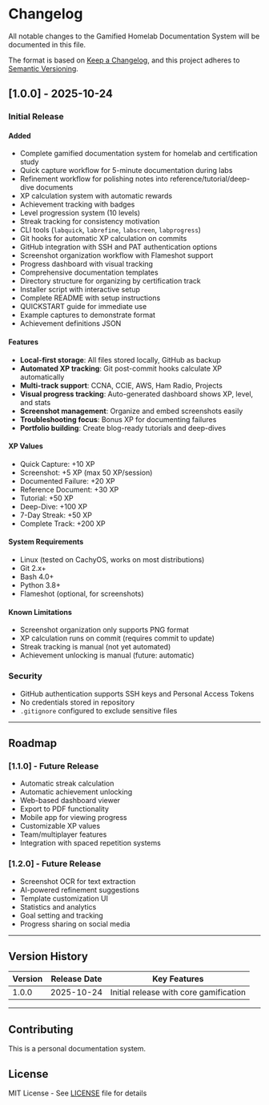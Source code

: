 # Changelog

All notable changes to the Gamified Homelab Documentation System will be documented in this file.

The format is based on [Keep a Changelog](https://keepachangelog.com/en/1.0.0/),
and this project adheres to [Semantic Versioning](https://semver.org/spec/v2.0.0.html).

## [1.0.0] - 2025-10-24

### Initial Release

#### Added
- Complete gamified documentation system for homelab and certification study
- Quick capture workflow for 5-minute documentation during labs
- Refinement workflow for polishing notes into reference/tutorial/deep-dive documents
- XP calculation system with automatic rewards
- Achievement tracking with badges
- Level progression system (10 levels)
- Streak tracking for consistency motivation
- CLI tools (`labquick`, `labrefine`, `labscreen`, `labprogress`)
- Git hooks for automatic XP calculation on commits
- GitHub integration with SSH and PAT authentication options
- Screenshot organization workflow with Flameshot support
- Progress dashboard with visual tracking
- Comprehensive documentation templates
- Directory structure for organizing by certification track
- Installer script with interactive setup
- Complete README with setup instructions
- QUICKSTART guide for immediate use
- Example captures to demonstrate format
- Achievement definitions JSON

#### Features
- **Local-first storage**: All files stored locally, GitHub as backup
- **Automated XP tracking**: Git post-commit hooks calculate XP automatically
- **Multi-track support**: CCNA, CCIE, AWS, Ham Radio, Projects
- **Visual progress tracking**: Auto-generated dashboard shows XP, level, and stats
- **Screenshot management**: Organize and embed screenshots easily
- **Troubleshooting focus**: Bonus XP for documenting failures
- **Portfolio building**: Create blog-ready tutorials and deep-dives

#### XP Values
- Quick Capture: +10 XP
- Screenshot: +5 XP (max 50 XP/session)
- Documented Failure: +20 XP
- Reference Document: +30 XP
- Tutorial: +50 XP
- Deep-Dive: +100 XP
- 7-Day Streak: +50 XP
- Complete Track: +200 XP

#### System Requirements
- Linux (tested on CachyOS, works on most distributions)
- Git 2.x+
- Bash 4.0+
- Python 3.8+
- Flameshot (optional, for screenshots)

#### Known Limitations
- Screenshot organization only supports PNG format
- XP calculation runs on commit (requires commit to update)
- Streak tracking is manual (not yet automated)
- Achievement unlocking is manual (future: automatic)

### Security
- GitHub authentication supports SSH keys and Personal Access Tokens
- No credentials stored in repository
- `.gitignore` configured to exclude sensitive files

---

## Roadmap

### [1.1.0] - Future Release
- Automatic streak calculation
- Automatic achievement unlocking
- Web-based dashboard viewer
- Export to PDF functionality
- Mobile app for viewing progress
- Customizable XP values
- Team/multiplayer features
- Integration with spaced repetition systems

### [1.2.0] - Future Release
- Screenshot OCR for text extraction
- AI-powered refinement suggestions
- Template customization UI
- Statistics and analytics
- Goal setting and tracking
- Progress sharing on social media

---

## Version History

| Version | Release Date | Key Features |
|---------|--------------|--------------|
| 1.0.0 | 2025-10-24 | Initial release with core gamification |

---

## Contributing

This is a personal documentation system.

## License

MIT License - See [LICENSE](LICENSE) file for details
